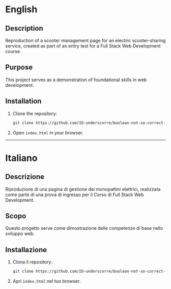 # English

## Description
Reproduction of a scooter management page for an electric scooter-sharing service, created as part of an entry test for a Full Stack Web Development course.

## Purpose
This project serves as a demonstration of foundational skills in web development.

## Installation
1. Clone the repository:
   ```bash
   git clone https://github.com/IO-underscorre/boolean-not-so-correct-adventures.git
   ```

2. Open `index.html` in your browser.

---

# Italiano

## Descrizione
Riproduzione di una pagina di gestione dei monopattini elettrici, realizzata come parte di una prova di ingresso per il Corso di Full Stack Web Development.

## Scopo
Questo progetto serve come dimostrazione delle competenze di base nello sviluppo web.

## Installazione
1. Clona il repository:
   ```bash
   git clone https://github.com/IO-underscorre/boolean-not-so-correct-adventures.git
   ```

2. Apri `index.html` nel tuo browser.
